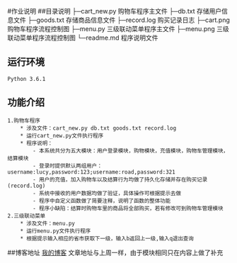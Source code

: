 #作业说明
##目录说明
    ├─cart_new.py     购物车程序主文件
    ├─db.txt          存储用户信息文件
    ├─goods.txt       存储商品信息文件
    ├─record.log      购买记录日志
    ├─cart.png        购物车程序流程控制图
    ├─menu.py         三级联动菜单程序主文件
    ├─menu.png        三级联动菜单程序流程控制图
    └─readme.md       程序说明文件
## 运行环境
    Python 3.6.1
## 功能介绍
    1.购物车程序
        * 涉及文件：cart_new.py db.txt goods.txt record.log
        * 运行cart_new.py文件执行程序
        * 程序说明：
            - 本系统共分为五大模块：用户登录模块，购物模块，充值模块，购物车管理模块，结算模块
            - 登录时提供默认两组用户：username:lucy,password:123;username:road,password:321
            - 用户的充值，加入购物车以及结算行为均做了持久化存储并存在购买记录(record.log)
            - 系统中接收的用户数据均做了验证，具体操作可根据提示去做
            - 程序中自定义函数做了简要注释，说明了函数的整体功能
            - 程序小缺陷：结算时购物车里的商品将全部购买，若有修改可到购物车管理模块
    2.三级联动菜单
        * 涉及文件：menu.py 
        * 运行menu.py文件执行程序
        * 根据提示输入相应的省市获取下一级，输入b返回上一级,输入q退出查询      
##博客地址
    [我的博客](https://www.loyous.com/index.php/archives/13/)
    文章地址与上周一样，由于模块相同只在内容上做了补充





